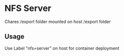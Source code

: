 # NFS Server
Chares /export folder mounted on host /export folder
## Usage
Use Label "nfs=server" on host for container deployment
